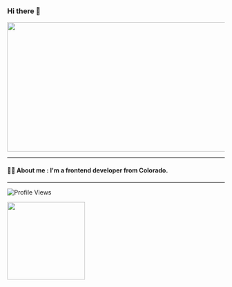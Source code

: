 ### Hi there 👋
<div align="center">
  <img src="https://media.giphy.com/media/dWesBcTLavkZuG35MI/giphy.gif" width="600" height="300"/>
</div>

---
#### :man_technologist: About me : I'm a frontend developer from Colorado.
---

<!--
**RandyGitProjects/RandyGitProjects** is a ✨ _special_ ✨ repository because its `README.md` (this file) appears on your GitHub profile.

Here are some ideas to get you started:
![visitors](https://visitor-badge.glitch.me/badge?page_id=page.id)

- 🔭 I’m currently working on ...
- 🌱 I’m currently learning ...
- 👯 I’m looking to collaborate on ...
- 🤔 I’m looking for help with ...
- 💬 Ask me about ...
- 📫 How to reach me: ...
- 😄 Pronouns: ...
- ⚡ Fun fact: ...
-->
![Profile Views](https://komarev.com/ghpvc/?username=RandyGitProjects&color=brightgreen&style=for-the-badge)

<img height="180em" src="https://github-readme-stats.vercel.app/api?username=RandyGitProjects&show_icons=true&hide_border=true&&count_private=true&include_all_commits=true" />
